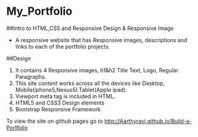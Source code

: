 # My_Portfolio
 
 ##Intro to HTML,CSS and Responsive Design & Responsive Image
 
   * A responsive website that has Responsive images, descriptions and links to each of the portfolio projects.
     
 ##Design
     
   1. It contains 4 Responsive images, h1&h2 Title Text, Logo, Regular Paragraphs.
   2. This site content works across all the devices like Desktop, Mobile(iphone5,Nexus5).Tablet(Apple ipad).   
   3. Viewport meta tag is included in HTML.
   4. HTML5 and CSS3 Design elements
   5. Bootstrap Responsive Framework    

To view the site on github pages go to http://Aarthyravi.github.io/Build-a-Portfolio
